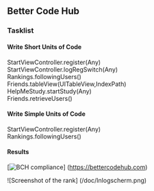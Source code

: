 ## Better Code Hub
### Tasklist
#### Write Short Units of Code<br>
StartViewController.register(Any)<br>
StartViewController.logRegSwitch(Any)<br>
Rankings.followingUsers()<br>
Friends.tableView(UITableView,IndexPath)<br>
HelpMeStudy.startStudy(Any)<br>
Friends.retrieveUsers()<br>

#### Write Simple Units of Code<br>
StartViewController.register(Any)<br>
Rankings.followingUsers()<br>

#### Results
[![BCH compliance](https://bettercodehub.com/edge/badge/latke15/Programmeerproject)]
(https://bettercodehub.com)

![Screenshot of the rank]
(/doc/Inlogscherm.png)
